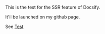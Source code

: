 This is the test for the SSR feature of Docsify.

It'll be launched on my github page.

See [Test](test.md)
